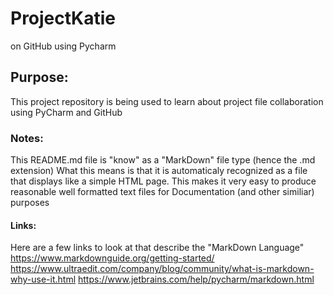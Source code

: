 # ProjectKatie
on GitHub using Pycharm

## Purpose:
This project repository is being used to learn about project file collaboration using PyCharm and GitHub

### Notes:
This README.md file is "know" as a "MarkDown" file type (hence the .md extension)
What this means is that it is automaticaly recognized as a file that displays like a simple HTML page.
This makes it very easy to produce reasonable well formatted text files for Documentation (and other similiar) purposes

#### Links:
Here are a few links to look at that describe the "MarkDown Language"
https://www.markdownguide.org/getting-started/
https://www.ultraedit.com/company/blog/community/what-is-markdown-why-use-it.html
https://www.jetbrains.com/help/pycharm/markdown.html
